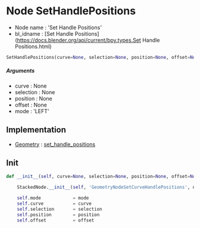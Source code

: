 # Node SetHandlePositions

- Node name : 'Set Handle Positions'
- bl_idname : [Set Handle Positions](https://docs.blender.org/api/current/bpy.types.Set Handle Positions.html)


``` python
SetHandlePositions(curve=None, selection=None, position=None, offset=None, mode='LEFT', node_label=None, node_color=None)
```
##### Arguments

- curve : None
- selection : None
- position : None
- offset : None
- mode : 'LEFT'

## Implementation

- [Geometry](/docs/GeoNodes/Geometry.md) : [set_handle_positions](/docs/GeoNodes/Geometry.md#set_handle_positions)

## Init

``` python
def __init__(self, curve=None, selection=None, position=None, offset=None, mode='LEFT', node_label=None, node_color=None):

    StackedNode.__init__(self, 'GeometryNodeSetCurveHandlePositions', node_label=node_label, node_color=node_color)

    self.mode            = mode
    self.curve           = curve
    self.selection       = selection
    self.position        = position
    self.offset          = offset
```
